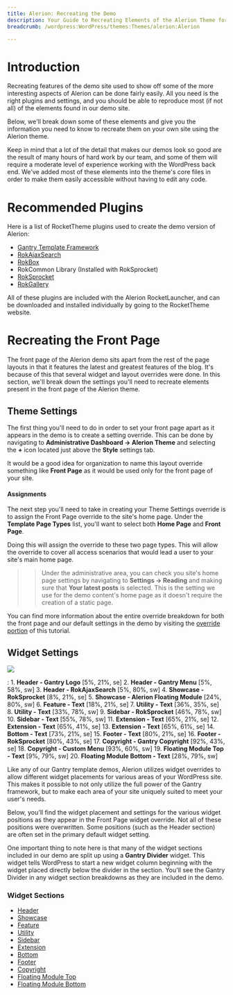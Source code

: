 ```yaml
---
title: Alerion: Recreating the Demo
description: Your Guide to Recreating Elements of the Alerion Theme for WordPress
breadcrumb: /wordpress:WordPress/themes:Themes/alerion:Alerion

---
```


Introduction
=====

Recreating features of the demo site used to show off some of the more interesting aspects of Alerion can be done fairly easily. All you need is the right plugins and settings, and you should be able to reproduce most (if not all) of the elements found in our demo site. 

Below, we'll break down some of these elements and give you the information you need to know to recreate them on your own site using the Alerion theme.

Keep in mind that a lot of the detail that makes our demos look so good are the result of many hours of hard work by our team, and some of them will require a moderate level of experience working with the WordPress back end. We've added most of these elements into the theme's core files in order to make them easily accessible without having to edit any code.

Recommended Plugins
=====

Here is a list of RocketTheme plugins used to create the demo version of Alerion:

* [Gantry Template Framework][gantry]
* [RokAjaxSearch][rokajaxsearch]
* [RokBox][rokbox]
* RokCommon Library (Installed with RokSprocket)
* [RokSprocket][roksprocket]
* [RokGallery][gallery]

All of these plugins are included with the Alerion RocketLauncher, and can be downloaded and installed individually by going to the RocketTheme website.

Recreating the Front Page
=====

The front page of the Alerion demo sits apart from the rest of the page layouts in that it features the latest and greatest features of the blog. It's because of this that several widget and layout overrides were done. In this section, we'll break down the settings you'll need to recreate elements present in the front page of the Alerion theme.

Theme Settings
-----

The first thing you'll need to do in order to set your front page apart as it appears in the demo is to create a setting override. This can be done by navigating to **Administrative Dashboard -> Alerion Theme** and selecting the **+** icon located just above the **Style** settings tab. 

It would be a good idea for organization to name this layout override something like **Front Page** as it would be used only for the front page of your site.

#### Assignments

The next step you'll need to take in creating your Theme Settings override is to assign the Front Page override to the site's home page. Under the **Template Page Types** list, you'll want to select both **Home Page** and **Front Page**.

Doing this will assign the override to these two page types. This will allow the override to cover all access scenarios that would lead a user to your site's main home page.

>> Under the administrative area, you can check you site's home page settings by navigating to **Settings -> Reading** and making sure that **Your latest posts** is selected. This is the setting we use for the demo content's home page as it doesn't require the creation of a static page.

You can find more information about the entire override breakdown for both the front page and our default settings in the demo by visiting the [override portion][demooverride] of this tutorial.

Widget Settings
-----

![][theme]

:   1. **Header - Gantry Logo** [5%, 21%, se]
    2. **Header - Gantry Menu** [5%, 58%, sw]
    3. **Header - RokAjaxSearch** [5%, 80%, sw]
    4. **Showcase - RokSprocket** [8%, 21%, se]
    5. **Showcase - Alerion Floating Module** [24%, 80%, sw]
    6. **Feature - Text** [18%, 21%, se]
    7. **Utility - Text** [36%, 35%, se]
    8. **Utility - Text** [33%, 78%, sw]
    9. **Sidebar - RokSprocket** [46%, 78%, sw]
    10. **Sidebar - Text** [55%, 78%, sw]
    11. **Extension - Text** [65%, 21%, se]
    12. **Extension - Text** [65%, 41%, se]
    13. **Extension - Text** [65%, 61%, se]
    14. **Bottom - Text** [73%, 21%, se]
    15. **Footer - Text** [80%, 21%, se]
    16. **Footer - RokSprocket** [80%, 43%, se]
    17. **Copyright - Gantry Copyright** [92%, 43%, se]
    18. **Copyright - Custom Menu** [93%, 60%, sw]
    19. **Floating Module Top - Text** [9%, 79%, sw]
    20. **Floating Module Bottom - Text** [28%, 79%, sw]

Like any of our Gantry template demos, Alerion utilizes widget overrides to allow different widget placements for various areas of your WordPress site. This makes it possible to not only utilize the full power of the Gantry framework, but to make each area of your site uniquely suited to meet your user's needs.

Below, you'll find the widget placement and settings for the various widget positions as they appear in the Front Page widget override. Not all of these positions were overwritten. Some positions (such as the Header section) are often set in the primary default widget setting.

One important thing to note here is that many of the widget sections included in our demo are split up using a **Gantry Divider** widget. This widget tells WordPress to start a new widget column beginning with the widget placed directly below the divider in the section. You'll see the Gantry Divider in any widget section breakdowns as they are included in the demo.

### Widget Sections

* [Header][header]
* [Showcase][showcase]
* [Feature][feature]
* [Utility][utility]
* [Sidebar][sidebar]
* [Extension][extension]
* [Bottom][bottom]
* [Footer][footer]
* [Copyright][copyright]
* [Floating Module Top][floatingtop]
* [Floating Module Bottom][floatingbottom]

[gantry]: http://gantry-framework.org/download
[rokajaxsearch]: http://www.rockettheme.com/wordpress-downloads/plugins/free/2624-rokajaxsearch
[rokbox]: http://www.rockettheme.com/wordpress-downloads/plugins/free/2625-rokbox
[roksprocket]: http://www.rockettheme.com/wordpress-downloads/plugins/free/3228-roksprocket
[theme]: assets/alerion.jpg
[roksprocket]: ../../plugins/roksprocket/
[gallery]: http://www.rockettheme.com/wordpress-downloads/plugins/club/2837-rokgallery
[faq]: faq.md
[menu]: ../../start/menu.md
[override]: http://gantry-framework.org/documentation/wordpress/configure/
[showcase]: demo_showcase.md
[feature]: demo_feature.md
[sidebar]: demo_sidebar.md
[footer]: demo_footer.md
[header]: demo_header.md
[utility]: demo_utility.md
[extension]: demo_extension.md
[bottom]: demo_bottom.md
[floatingtop]: demo_floatingtop.md
[floatingbottom]: demo_floatingbottom.md
[copyright]: demo_copyright.md
[demooverride]: demo_override.md